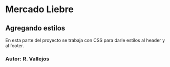 # Mercado Liebre
## Agregando estilos

En esta parte del proyecto se trabaja con CSS para darle estilos al header y al footer.

### Autor: R. Vallejos
